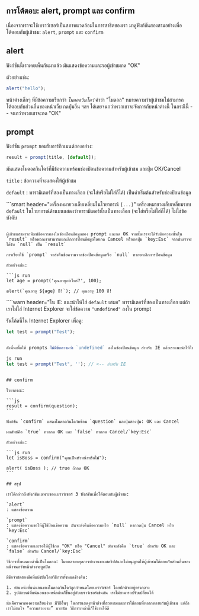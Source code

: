 ## การโต้ตอบ: alert, prompt และ confirm

เนื่องจากเราจะใช้เบราว์เซอร์เป็นสภาพแวดล้อมในการสาธิตของเรา มาดูฟังก์ชันสองสามอย่างเพื่อโต้ตอบกับผู้เข้าชม: `alert`, `prompt` และ `confirm`

## alert

ฟังก์ชันนี้เราเคยเห็นกันมาแล้ว มันแสดงข้อความและรอผู้เข้าชมกด "OK"

ตัวอย่างเช่น:

```js run
alert("hello");
```

หน้าต่างเล็กๆ ที่มีข้อความเรียกว่า *โมดอลวินโดว์* คำว่า "โมดอล" หมายความว่าผู้เข้าชมไม่สามารถโต้ตอบกับส่วนอื่นของหน้าเว็บ กดปุ่มอื่น ฯลฯ ได้เลยจนกว่าพวกเขาจะจัดการกับหน้าต่างนี้ ในกรณีนี้ -- จนกว่าพวกเขาจะกด "OK"

## prompt

ฟังก์ชัน `prompt` ยอมรับอาร์กิวเมนต์สองอย่าง:

```js no-beautify
result = prompt(title, [default]);
```

มันแสดงโมดอลวินโดว์ที่มีข้อความพร้อมช่องป้อนข้อความสำหรับผู้เข้าชม และปุ่ม OK/Cancel

`title`
: ข้อความที่จะแสดงให้ผู้เข้าชม

`default`
: พารามิเตอร์ที่สองเป็นทางเลือก (จะใส่หรือไม่ใส่ก็ได้) เป็นค่าเริ่มต้นสำหรับช่องป้อนข้อมูล

```smart header="เครื่องหมายวงเล็บเหลี่ยมในไวยากรณ์ `[...]`"
เครื่องหมายวงเล็บเหลี่ยมรอบ `default` ในไวยากรณ์ด้านบนแสดงว่าพารามิเตอร์นั้นเป็นทางเลือก (จะใส่หรือไม่ใส่ก็ได้) ไม่ใช่ข้อบังคับ
```

ผู้เข้าชมสามารถพิมพ์ข้อความลงในช่องป้อนข้อมูลของ prompt และกด OK จากนั้นเราจะได้รับข้อความนั้นใน `result` หรือพวกเขาสามารถยกเลิกการป้อนข้อมูลโดยกด Cancel หรือกดปุ่ม `key:Esc` จากนั้นเราจะได้รับ `null` เป็น `result`

การเรียกใช้ `prompt` จะส่งคืนข้อความจากช่องป้อนข้อมูลหรือ `null` หากยกเลิกการป้อนข้อมูล

ตัวอย่างเช่น:

```js run
let age = prompt('คุณอายุเท่าไหร่?', 100);

alert(`คุณอายุ ${age} ปี!`); // คุณอายุ 100 ปี!
```

````warn header="ใน IE: แนะนำให้ใส่ `default` เสมอ"
พารามิเตอร์ที่สองเป็นทางเลือก แต่ถ้าเราไม่ใส่ Internet Explorer จะใส่ข้อความ `"undefined"` ลงใน prompt

รันโค้ดนี้ใน Internet Explorer เพื่อดู:

```js run
let test = prompt("Test");


ดังนั้นเพื่อให้ prompts ไม่มีข้อความว่า `undefined` ลงในช่องป้อนข้อมูล สำหรับ IE แล้วเราแนะนำให้ให้พารามิเตอร์ที่สองเสมอ:

js run
let test = prompt("Test", ''); // <-- สำหรับ IE
```
````

## confirm

ไวยากรณ์:

```js
result = confirm(question);
```

ฟังก์ชัน `confirm` แสดงโมดอลวินโดว์พร้อม `question` และปุ่มสองปุ่ม: OK และ Cancel

ผลลัพธ์คือ `true` หากกด OK และ `false` หากกด Cancel/`key:Esc`

ตัวอย่างเช่น:

```js run
let isBoss = confirm("คุณเป็นหัวหน้าหรือไม่");

alert( isBoss ); // true ถ้ากด OK
```

## สรุป

เราได้กล่าวถึงฟังก์ชันเฉพาะของเบราว์เซอร์ 3 ฟังก์ชันเพื่อโต้ตอบกับผู้เข้าชม:

`alert`
: แสดงข้อความ

`prompt`
: แสดงข้อความขอให้ผู้ใช้ป้อนข้อความ มันจะส่งคืนข้อความหรือ `null` หากกดปุ่ม Cancel หรือ `key:Esc`

`confirm`
: แสดงข้อความและรอให้ผู้ใช้กด "OK" หรือ "Cancel" มันจะส่งคืน `true` สำหรับ OK และ `false` สำหรับ Cancel/`key:Esc`

วิธีการทั้งหมดเหล่านี้เป็นโมดอล: โมดอลจะหยุดการทำงานของสคริปต์และไม่อนุญาตให้ผู้เข้าชมโต้ตอบกับส่วนอื่นของหน้าจนกว่าหน้าต่างจะถูกปิด

มีข้อจำกัดสองข้อที่แบ่งปันโดยวิธีการทั้งหมดข้างต้น:

1. ตำแหน่งที่แน่นอนของโมดอลวินโดว์ถูกกำหนดโดยเบราว์เซอร์ โดยปกติจะอยู่ตรงกลาง
2. รูปลักษณ์ที่แน่นอนของหน้าต่างก็ขึ้นอยู่กับเบราว์เซอร์เช่นกัน เราไม่สามารถปรับเปลี่ยนได้

นั่นคือราคาของความเรียบง่าย มีวิธีอื่นๆ ในการแสดงหน้าต่างที่สวยงามและการโต้ตอบที่หลากหลายกับผู้เข้าชม แต่ถ้าเราไม่สนใจ “ความสวยงาม” มากนัก วิธีการเหล่านี้ก็ใช้งานได้ดี

